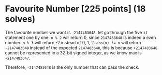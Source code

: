 # Favourite Number [225 points] (18 solves)
The favourite number we want is `-2147483648`, let go through the five `if` statement one by one.
`n % 2` will return 0, since `2147483648` is indeed a even number.
`n % 3` will return -2 instead of 0, 1, 2.
`abs(n) != n` will return `-2147483648` instead of the expected `2147483648`, this is because `+2147483648` cannot be represented in a 32-bit signed integer, as we know max is `+2147483647`.
 
Therefore, `-2147483648` is the only number that can pass the check.